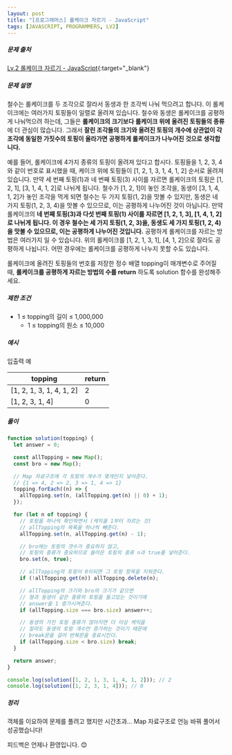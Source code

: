 ```yaml
---
layout: post
title: "[프로그래머스] 롤케이크 자르기 - JavaScript"
tags: [JAVASCRIPT, PROGRAMMERS, LV2]
---
```


##### 문제 출처

[Lv.2 롤케이크 자르기 - JavaScript](https://school.programmers.co.kr/learn/courses/30/lessons/132265?language=javascript){:target="\_blank"}

##### 문제 설명

철수는 롤케이크를 두 조각으로 잘라서 동생과 한 조각씩 나눠 먹으려고 합니다. 이 롤케이크에는 여러가지 토핑들이 일렬로 올려져 있습니다. 철수와 동생은 롤케이크를 공평하게 나눠먹으려 하는데, 그들은 **롤케이크의 크기보다 롤케이크 위에 올려진 토핑들의 종류**에 더 관심이 많습니다. 그래서 **잘린 조각들의 크기와 올려진 토핑의 개수에 상관없이 각 조각에 동일한 가짓수의 토핑이 올라가면 공평하게 롤케이크가 나누어진 것으로 생각합니다.**

예를 들어, 롤케이크에 4가지 종류의 토핑이 올려져 있다고 합시다. 토핑들을 1, 2, 3, 4와 같이 번호로 표시했을 때, 케이크 위에 토핑들이 [1, 2, 1, 3, 1, 4, 1, 2] 순서로 올려져 있습니다. 만약 세 번째 토핑(1)과 네 번째 토핑(3) 사이를 자르면 롤케이크의 토핑은 [1, 2, 1], [3, 1, 4, 1, 2]로 나뉘게 됩니다. 철수가 [1, 2, 1]이 놓인 조각을, 동생이 [3, 1, 4, 1, 2]가 놓인 조각을 먹게 되면 철수는 두 가지 토핑(1, 2)을 맛볼 수 있지만, 동생은 네 가지 토핑(1, 2, 3, 4)을 맛볼 수 있으므로, 이는 공평하게 나누어진 것이 아닙니다. 만약 롤케이크의 **네 번째 토핑(3)과 다섯 번째 토핑(1) 사이를 자르면 [1, 2, 1, 3], [1, 4, 1, 2]로 나뉘게 됩니다. 이 경우 철수는 세 가지 토핑(1, 2, 3)을, 동생도 세 가지 토핑(1, 2, 4)을 맛볼 수 있으므로, 이는 공평하게 나누어진 것입니다.** 공평하게 롤케이크를 자르는 방법은 여러가지 일 수 있습니다. 위의 롤케이크를 [1, 2, 1, 3, 1], [4, 1, 2]으로 잘라도 공평하게 나뉩니다. 어떤 경우에는 롤케이크를 공평하게 나누지 못할 수도 있습니다.

롤케이크에 올려진 토핑들의 번호를 저장한 정수 배열 topping이 매개변수로 주어질 때, **롤케이크를 공평하게 자르는 방법의 수를 return** 하도록 solution 함수를 완성해주세요.

##### 제한 조건

- 1 ≤ topping의 길이 ≤ 1,000,000
  - 1 ≤ topping의 원소 ≤ 10,000

##### 예시

입출력 예

| topping                  | return |
| ------------------------ | ------ |
| [1, 2, 1, 3, 1, 4, 1, 2] | 2      |
| [1, 2, 3, 1, 4]          | 0      |

##### 풀이

```javascript
function solution(topping) {
  let answer = 0;

  const allTopping = new Map();
  const bro = new Map();

  // Map 자료구조에 각 토핑의 개수가 몇개인지 넣어준다.
  // {1 => 4, 2 => 2, 3 => 1, 4 => 1}
  topping.forEach((n) => {
    allTopping.set(n, (allTopping.get(n) || 0) + 1);
  });

  for (let n of topping) {
    // 토핑을 하나씩 확인하면서 (케익을 1부터 자르는 것)
    // allTopping의 목록을 하나씩 빼준다.
    allTopping.set(n, allTopping.get(n) - 1);

    // bro에는 토핑의 갯수가 중요하지 않고,
    // 토핑의 종류가 중요하므로 들어온 토핑의 종류 n과 true를 넣어준다.
    bro.set(n, true);

    // allTopping의 토핑이 0이되면 그 토핑 항목을 지워준다.
    if (!allTopping.get(n)) allTopping.delete(n);

    // allTopping의 크기와 bro의 크기가 같으면
    // 형과 동생이 같은 종류의 토핑을 들고있는 것이기에
    // answer을 1 증가시켜준다.
    if (allTopping.size === bro.size) answer++;

    // 동생의 가진 토핑 종류가 많아지면 더 이상 케익을
    // 잘라도 동생의 토핑 개수만 증가하는 것이기 때문에
    // break문을 걸어 반복문을 종료시킨다.
    if (allTopping.size < bro.size) break;
  }

  return answer;
}

console.log(solution([1, 2, 1, 3, 1, 4, 1, 2])); // 2
console.log(solution([1, 2, 3, 1, 4])); // 0
```

##### 정리

객체를 이요하여 문제를 풀려고 했지만 시간초과... Map 자료구조로 언능 바꿔 풀어서 성공했습니다!<br/>

피드백은 언제나 환영입니다. 😊
